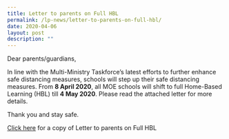 ```yaml
---
title: Letter to parents on Full HBL
permalink: /lp-news/letter-to-parents-on-full-hbl/
date: 2020-04-06
layout: post
description: ""
---
```

Dear parents/guardians,

In line with the Multi-Ministry Taskforce’s latest efforts to further enhance safe distancing measures, schools will step up their safe distancing measures. From **8 April 2020**, all MOE schools will shift to full Home-Based Learning (HBL) till **4 May 2020**. Please read the attached letter for more details.

Thank you and stay safe.

[Click here](/files/Letter-to-parents-on-Full-HBL.pdf) for a copy of Letter to parents on Full HBL